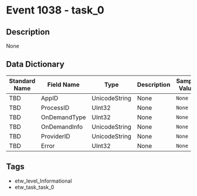 # Event 1038 - task_0

## Description
None

## Data Dictionary
|Standard Name|Field Name|Type|Description|Sample Value|
|---|---|---|---|---|
|TBD|AppID|UnicodeString|None|`None`|
|TBD|ProcessID|UInt32|None|`None`|
|TBD|OnDemandType|UInt32|None|`None`|
|TBD|OnDemandInfo|UnicodeString|None|`None`|
|TBD|ProviderID|UnicodeString|None|`None`|
|TBD|Error|UInt32|None|`None`|

## Tags
* etw_level_Informational
* etw_task_task_0